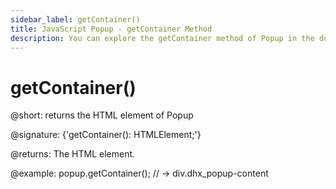 ```yaml
---
sidebar_label: getContainer()
title: JavaScript Popup - getContainer Method 
description: You can explore the getContainer method of Popup in the documentation of the DHTMLX JavaScript UI library. Browse developer guides and API reference, try out code examples and live demos, and download a free 30-day evaluation version of DHTMLX Suite.
---
```


# getContainer()

@short: returns the HTML element of Popup

@signature: {'getContainer(): HTMLElement;'}

@returns:
The HTML element.

@example:
popup.getContainer();
// -> div.dhx_popup-content
